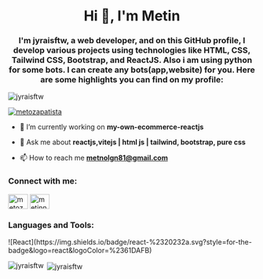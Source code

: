 <h1 align="center">Hi 👋, I'm Metin</h1>
<h3 align="center">I'm jyraisftw, a web developer, and on this GitHub profile, I develop various projects using technologies like HTML, CSS, Tailwind CSS, Bootstrap, and ReactJS. Also i am using python for some bots. I can create any bots(app,website) for you. Here are some highlights you can find on my profile:</h3>

<p align="left"> <img src="https://komarev.com/ghpvc/?username=jyraisftw&label=Profile%20views&color=0e75b6&style=flat" alt="jyraisftw" /> </p>

<p align="left"> <a href="https://twitter.com/metozapatista" target="blank"><img src="https://img.shields.io/twitter/follow/metozapatista?logo=twitter&style=for-the-badge" alt="metozapatista" /></a> </p>

- 🔭 I’m currently working on **my-own-ecommerce-reactjs**

- 💬 Ask me about **reactjs,vitejs | html js | tailwind, bootstrap, pure css**

- 📫 How to reach me **metnolgn81@gmail.com**

<h3 align="left">Connect with me:</h3>
<p align="left">
<a href="https://twitter.com/metozapatista" target="blank"><img align="center" src="https://raw.githubusercontent.com/rahuldkjain/github-profile-readme-generator/master/src/images/icons/Social/twitter.svg" alt="metozapatista" height="30" width="40" /></a>
<a href="https://instagram.com/metinnolgn" target="blank"><img align="center" src="https://raw.githubusercontent.com/rahuldkjain/github-profile-readme-generator/master/src/images/icons/Social/instagram.svg" alt="metinnolgn" height="30" width="40" /></a>
</p>

<h3 align="left">Languages and Tools:</h3>
<p align="left"> 
![React](https://img.shields.io/badge/react-%2320232a.svg?style=for-the-badge&logo=react&logoColor=%2361DAFB)
</p>

<p><img align="left" src="https://github-readme-stats.vercel.app/api/top-langs?username=jyraisftw&show_icons=true&locale=en&layout=compact" alt="jyraisftw" /></p>

<p>&nbsp;<img align="center" src="https://github-readme-stats.vercel.app/api?username=jyraisftw&show_icons=true&locale=en" alt="jyraisftw" /></p>
